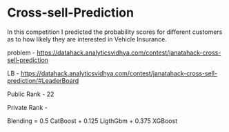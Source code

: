 # Cross-sell-Prediction



In this competition I predicted the probability scores for different customers as to how likely they are interested in Vehicle Insurance.

problem - https://datahack.analyticsvidhya.com/contest/janatahack-cross-sell-prediction

LB - https://datahack.analyticsvidhya.com/contest/janatahack-cross-sell-prediction/#LeaderBoard

Public Rank - 22

Private Rank -

Blending = 0.5 CatBoost + 0.125 LigthGbm + 0.375 XGBoost
